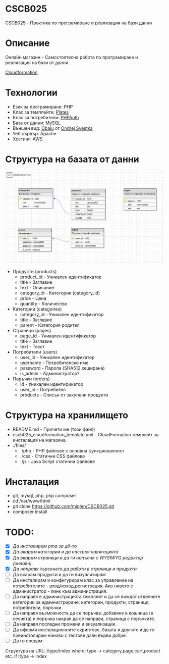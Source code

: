 # CSCB025
CSCB025 - Практика по програмиране и реализация на бази данни

# Описание
Онлайн магазин - Самостоятелна работа по програмиране и реализация на бази от данни.

[Cloudformation](https://eu-west-1.console.aws.amazon.com/cloudformation/home?region=eu-west-1#/stacks/create/review?templateURL=https://raw.githubusercontent.com/miglen/CSCB025/master/cscb025_cloudformation_template.yml&stackName=cscb025)

# Технологии
 * Език за програмиране: PHP
  * Клас за темплейти: [Plates](http://platesphp.com/)
  * Клас за потребители: [PHPAuth](https://github.com/PHPAuth/PHPAuth)
 * База от данни: MySQL
 * Външен вид: [Obaju](https://bootstrapious.com/p/obaju-e-commerce-template) от [Ondrej Svestka](http://ondrejsvestka.cz/)
 * Уеб сървър: Apache
 * Хостинг: AWS

# Структура на базата от данни

![DB Schema](schema.png)

 * Продукти (products)
   * product_id - Уникален идентификатор
   * title - Заглавие
   * text - Описание
   * category_id - Категория (category_id)
   * price - Цена
   * quantity - Количество
 * Категории (categories)
   * category_id - Уникален идентификатор
   * title - Заглавие
   * parent - Категория родител
 * Страници (pages)
   * page_id - Уникален идентификатор
   * title - Заглавие
   * text - Текст
 * Потребители (users)
   * user_id - Уникален идентификатор
   * username - Потребителско име
   * password - Парола (SHA512 хеширана)
   * is_admin - Администратор?
 * Поръчки (orders)
   * id - Уникален идентификатор
   * user_id - Потребител
   * products - Списък от закупени продукти

# Структура на хранилището

 * README.md - Прочети ме (този файл)
 * cscb025_cloudformation_template.yml - CloudFormation темплейт за инсталация на магазина.
 * ./files/
   * ./php - PHP файлове с основна функционалност
   * ./css - Статични CSS файлове 
   * ./js - Java Script статични файлове

# Инсталация
 - git, mysql, php, php composer
 - cd /var/www/html
 - git clone https://github.com/miglen/CSCB025.git
 - composer install

# TODO:

 - [x] _Да инсталирам pma за дб-то_
 - [x] _Да вкарам категории и да настроя навигацията_
 - [x] _Да вкарам страници и да ги напълня с WYSIWYG редактор (онлайн)._
 - [x] _Да направя търсенето да работи в страници и продукти._
 - [ ] Да вкарам продукти и да ги визуализирам
 - [ ] Да инсталирам и конфигурирам клас за управление на потребителите - вход/изход,регистрация. Ако нивото е администратор - линк към администрация.
 - [ ] Да направя в администрацията темплейт и да се виждат отделните категории за администриране: категории, продукти, страници, потребители, поръчки
 - [ ]  Да направя възможноста да се поръчва: добавяне в кошница (в сесията) и поръчка накрая да се направи, страница с поръчките.
 - [ ] Да направя последни промени и визуализации.
 - [ ] Да оформя инсталационните скриптове, базата и другите и да го преинсталирам наново с тестове дали върви добре.
 - [ ] Да го предам.

Структура на URL:
/type/index
where:
type -> category,page,cart,product etc.
if !type -> index
